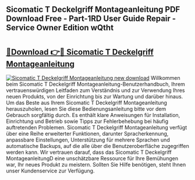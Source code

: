 ## Sicomatic T Deckelgriff Montageanleitung PDF Download Free - Part-1RD User Guide Repair - Service Owner Edition wQtht

# <h2><a href="http://df7pr1.blite.top/?on=Sicomatic+T+Deckelgriff+Montageanleitung">🔗Download 👉🔴 Sicomatic T Deckelgriff Montageanleitung</a></h2>

[![Sicomatic T Deckelgriff Montageanleitung new download](https://i.imgur.com/lujVjoI.png)](http://df7pr1.blite.top/?on=Sicomatic+T+Deckelgriff+Montageanleitung)
Willkommen beim Sicomatic T Deckelgriff Montageanleitung-Benutzerhandbuch, Ihrem vertrauenswürdigen Leitfaden zum Verständnis und zur Verwendung Ihres neuen Produkts, von der Einrichtung bis zur Wartung und darüber hinaus. Um das Beste aus Ihrem Sicomatic T Deckelgriff Montageanleitung herauszuholen, lesen Sie diese Bedienungsanleitung bitte vor dem Gebrauch sorgfältig durch. Es enthält klare Anweisungen für Installation, Einrichtung und Betrieb sowie Tipps zur Fehlerbehebung bei häufig auftretenden Problemen. Sicomatic T Deckelgriff Montageanleitung verfügt über eine Reihe erweiterter Funktionen, darunter Spracherkennung, anpassbare Einstellungen, Unterstützung für mehrere Sprachen und automatische Backups, auf die alle über die Benutzeroberfläche zugegriffen werden kann. Wir vertrauen darauf, dass das Sicomatic T Deckelgriff MontageanleitungD eine unschätzbare Ressource für Ihre Bemühungen war, Ihr neues Produkt zu meistern. Sollten Sie Hilfe benötigen, steht Ihnen unser Kundenservice zur Verfügung.
